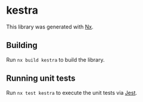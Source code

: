 # kestra

This library was generated with [Nx](https://nx.dev).

## Building

Run `nx build kestra` to build the library.

## Running unit tests

Run `nx test kestra` to execute the unit tests via [Jest](https://jestjs.io).
